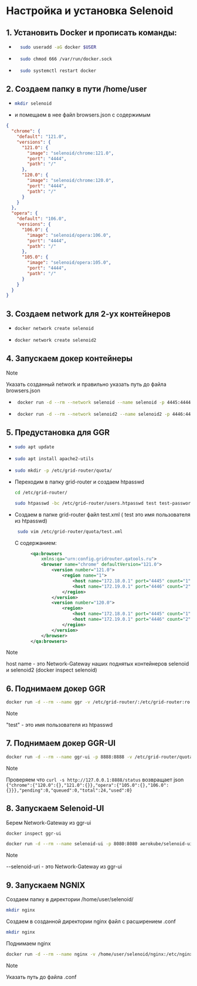 #  Настройка и установка Selenoid
## 1. Установить Docker и прописать команды:
   - ```sh
       sudo useradd -aG docker $USER
     ```
   - ```sh
       sudo chmod 666 /var/run/docker.sock
     ```
   - ```sh
       sudo systemctl restart docker
     ```
  
## 2. Создаем папку в пути /home/user
   - ```sh
     mkdir selenoid
     ```
   - и помещаем в нее файл browsers.json с содержимым
  
    
```json
{
  "chrome": {
    "default": "121.0",
    "versions": {
      "121.0": {
        "image": "selenoid/chrome:121.0",
        "port": "4444",
        "path": "/"
      },
      "120.0": {
        "image": "selenoid/chrome:120.0",
        "port": "4444",
        "path": "/"
      }
    }
  },
  "opera": {
    "default": "106.0",
    "versions": {
      "106.0": {
        "image": "selenoid/opera:106.0",
        "port": "4444",
        "path": "/"
      },
      "105.0": {
        "image": "selenoid/opera:105.0",
        "port": "4444",
        "path": "/"
      }
    }
  }
}
```
    
## 3. Создаем network для 2-ух контейнеров
   - ```sh
     docker network create selenoid
     ```
   - ```sh
     docker network create selenoid2
     ```
## 4. Запускаем докер контейнеры

> [!NOTE]
> Указать созданный network и правильно указать путь до файла browsers.json
   - ```sh
      docker run -d --rm --network selenoid --name selenoid -p 4445:4444 -v /var/run/docker.sock:/var/run/docker.sock -v /home/user/selenoid/browsers.json:/etc/selenoid/browsers.json:ro aerokube/selenoid:1.11.2 -container-network=selenoid -limit 12
      ```
   - ```sh
      docker run -d --rm --network selenoid2 --name selenoid2 -p 4446:4444 -v /var/run/docker.sock:/var/run/docker.sock -v /home/user/selenoid/browsers.json:/etc/selenoid/browsers.json:ro aerokube/selenoid:1.11.2 -container-network=selenoid2 -limit 12
      ```
## 5. Предустановка для GGR
   - ```sh
     sudo apt update
     ```
   - ```sh
     sudo apt install apache2-utils
     ```
   - ```sh
     sudo mkdir -p /etc/grid-router/quota/
     ```
   - Переходим в папку grid-router и создаем htpasswd
      ```sh
     cd /etc/grid-router/
     ```
      ```sh
     sudo htpasswd -bc /etc/grid-router/users.htpasswd test test-password
     ```
  - Создаем в папке grid-router файл test.xml ( test это имя пользователя из htpasswd)
  
    ```sh
     sudo vim /etc/grid-router/quota/test.xml
     ```

    С содержанием:

    ```xml
          <qa:browsers
	          xmlns:qa="urn:config.gridrouter.qatools.ru">
	          <browser name="chrome" defaultVersion="121.0">
		          <version number="121.0">
			          <region name="1">
				          <host name="172.18.0.1" port="4445" count="1"/>
				          <host name="172.19.0.1" port="4446" count="2"/>
			          </region>
		          </version>
		          <version number="120.0">
			          <region>
				          <host name="172.18.0.1" port="4445" count="1"/>
				          <host name="172.19.0.1" port="4446" count="2"/>
			          </region>
		          </version>
	          </browser>
          </qa:browsers>
    ```
> [!NOTE]
> host name - это Network-Gateway наших поднятых контейнеров selenoid и selenoid2 (docker inspect selenoid)
    
     
 ## 6. Поднимаем докер GGR

```sh
docker run -d --rm --name ggr -v /etc/grid-router/:/etc/grid-router:ro -p 4444:4444 aerokube/ggr:1.7.2 -guests-allowed -guests-quota "test" -verbose -quotaDir /etc/grid-router/quota
```
> [!NOTE]
> "test" - это имя пользователя из htpasswd

## 7. Поднимаем докер GGR-UI
```sh
docker run -d --rm --name ggr-ui -p 8888:8888 -v /etc/grid-router/quota/:/etc/grid-router/quota:ro aerokube/ggr-ui:1.2.0
```
> [!NOTE]
> Проверяем что ```curl -s http://127.0.0.1:8888/status``` возвращает json
> ```{"chrome":{"120.0":{},"121.0":{}},"opera":{"105.0":{},"106.0":{}}},"pending":0,"queued":0,"total":24,"used":0}```

## 8. Запускаем Selenoid-UI

Берем Network-Gateway из ggr-ui 
```sh
docker inspect ggr-ui
```

```sh
docker run -d --rm --name selenoid-ui -p 8080:8080 aerokube/selenoid-ui:1.10.11 --selenoid-uri http://172.17.0.1:8888
```
> [!NOTE]
> --selenoid-uri - это Network-Gateway из ggr-ui
 
 ## 9. Запускаем NGNIX

Создаем папку в директории /home/user/selenoid/

```sh
mkdir nginx
```
Создаем в созданной директории nginx файл с расширением .conf

```sh
mkdir nginx
```
Поднимаем nginx

```sh
docker run -d --rm --name nginx -v /home/user/selenoid/nginx:/etc/nginx/conf.d:ro -d --network=host nginx
```
> [!NOTE]
> Указать путь до файла .conf



 
 

